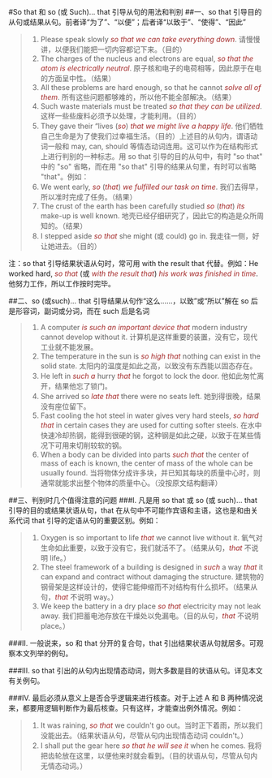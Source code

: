 #So that 和 so (或 Such)… that 引导从句的用法和判别
##一、so that 引导目的从句或结果从句。前者译“为了”、“以便”；后者译“以致于”、“使得”、“因此”
>1. Please speak slowly *so that we can take everything down*. 请慢慢讲，以便我们能把一切内容都记下来。（目的）
>2. The charges of the nucleus and electrons are equal, *so that the atom is electrically neutral*. 原子核和电子的电荷相等，因此原于在电的方面呈中性。（结果）
>3. All these problems are hard enough, so that he cannot *solve all of them*. 所有这些问题都够难的，所以他不能全部解决。（结果）
>4. Such waste materials must be treated *so that they can be utilized*. 这样一些些废料必须予以处理，才能利用。（目的）
>5. They gave their “lives (*so*) *that we might live a happy life*. 他们牺牲自己生命是为了使我们过幸福生活。（目的）上述目的从句内，谓语动词一般和 may, can, should 等情态动词连用。这可以作为在结构形式上进行判别的一种标志。用 so that 引导的目的从句中，有时 "so that" 中的 "so" 省略，而在用 "so that" 引导的结果从句里，有时可以省略 "that"。例如：
>6. We went early, *so* (*that*) *we fulfilled our task on time*. 我们去得早，所以准时完成了任务。（结果）
>7. The crust of the earth has been carefully studied *so* (*that*) *its* make-up is well known. 地壳已经仔细研究了，因此它的构造是众所周知的。（结果）
>8. I stepped aside *so that* she might (或 could) go in. 我走往一侧，好让她进去。（目的）

注：so that 引导结果状语从句时，常可用 with the result that 代替。例如：He worked hard, *so that* (或 *with the result that*) *his work was finished in time*. 他努力工作，所以工作按时完毕。

##二、so (或such)… that 引导结果从句作“这么……，以致”或“所以”解在 so 后是形容词，副词或分词，而在 such 后是名词
>1. A computer *is such an important device that* modern industry cannot develop without it. 计算机是这样重要的装置，没有它，现代工业就不能发展。
>2. The temperature in the sun is *so high that* nothing can exist in the solid state. 太阳内的温度是如此之高，以致没有东西能以固态存在。
>3. He left in *such a* hurry *that* he forgot to lock the door. 他如此匆忙离开，结果他忘了锁门。
>4. She arrived so *late that* there were no seats left. 她到得很晚，结果没有座位留下。
>5. Fast cooling the hot steel in water gives very hard steels, *so hard that* in certain cases they are used for cutting softer steels. 在水中快速冷却热钢，能得到很硬的钢，这种钢是如此之硬，以致于在某些情况下可用来切削较软的钢。
>6. When a body can be divided into parts *such* *that* the center of mass of each is known, the center of mass of the whole can be usually found. 当将物体分成许多块，并已知其每块的质量中心时，则通常就能求出整个物体的质量中心。（没按原文结构翻译）

##三、判别时几个值得注意的问题
###I. 凡是用 so that 或 so (或 such)… that 引导的目的或结果状语从句，that 在从句中不可能作宾语和主语，这也是和由关系代词 that 引导的定语从句的重要区别。例如：
>1. Oxygen is so important to life *that* we cannot live without it. 氧气对生命如此重要，以致于没有它，我们就活不了。（结果从句，*that* 不说明 life。）
>2. The steel framework of a building is designed in *such* a way *that* it can expand and contract without damaging the structure. 建筑物的钢骨架是这样设计的，使得它能伸缩而不对结构有什么损坏。（结果从句，*that* 不说明 way。）
>3. We keep the battery in a dry place *so that* electricity may not leak away. 我们把蓄电池存放在干燥处以免漏电。（目的从句，*that* 不说明 place。）

###II. 一般说来，so 和 that 分开的复合句，that 引出结果状语从句就居多。可观察本文列举的例句。

###III. so that 引出的从句内出现情态动词，则大多数是目的状语从句。详见本文有关例句。

###Ⅳ. 最后必须从意义上是否合乎逻辑来进行核查。对于上述 A 和 B 两种情况说来，都要用逻辑判断作为最后核查。只有这样，才能查出例外情况。例如：
>1. It was raining, *so that* we couldn't go out。当时正下着雨，所以我们没能出去。（结果状语从句，尽管从句内出现情态动词 couldn't。）
>2. I shall put the gear here *so that he will see it* when he comes. 我将把齿轮放在这里，以便他来时就会看到。（目的状语从句，尽管从句内无情态动词。）

<style>em {color:brown;}</style>